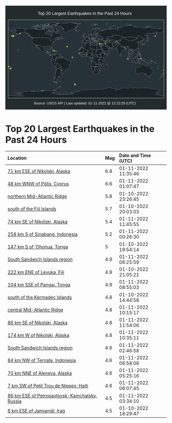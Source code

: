 ![Map](./map.png)

# Top 20 Largest Earthquakes in the Past 24 Hours

| Location | Mag | Date and Time (UTC) |
|:---|:---|:---|
| [71 km ESE of Nikolski, Alaska](https://earthquake.usgs.gov/earthquakes/eventpage/us7000gavu) | 6.8 | 01-11-2022 11:35:46 |
| [48 km WNW of Pólis, Cyprus](https://earthquake.usgs.gov/earthquakes/eventpage/us7000gaqu) | 6.6 | 01-11-2022 01:07:47 |
| [northern Mid-Atlantic Ridge](https://earthquake.usgs.gov/earthquakes/eventpage/us7000gaq7) | 5.8 | 01-10-2022 23:26:45 |
| [south of the Fiji Islands](https://earthquake.usgs.gov/earthquakes/eventpage/us7000gani) | 5.7 | 01-10-2022 20:03:03 |
| [74 km SE of Nikolski, Alaska](https://earthquake.usgs.gov/earthquakes/eventpage/us7000gavx) | 5.4 | 01-11-2022 11:45:55 |
| [258 km S of Sinabang, Indonesia](https://earthquake.usgs.gov/earthquakes/eventpage/us7000gaqk) | 5.2 | 01-11-2022 00:26:30 |
| [147 km S of ‘Ohonua, Tonga](https://earthquake.usgs.gov/earthquakes/eventpage/us7000gank) | 5 | 01-10-2022 19:54:14 |
| [South Sandwich Islands region](https://earthquake.usgs.gov/earthquakes/eventpage/us7000gaty) | 4.9 | 01-11-2022 06:25:59 |
| [222 km ENE of Levuka, Fiji](https://earthquake.usgs.gov/earthquakes/eventpage/us7000gany) | 4.9 | 01-10-2022 21:05:21 |
| [104 km SSE of Pangai, Tonga](https://earthquake.usgs.gov/earthquakes/eventpage/us7000gauu) | 4.9 | 01-11-2022 08:55:03 |
| [south of the Kermadec Islands](https://earthquake.usgs.gov/earthquakes/eventpage/us7000gaju) | 4.8 | 01-10-2022 14:44:58 |
| [central Mid-Atlantic Ridge](https://earthquake.usgs.gov/earthquakes/eventpage/us7000gavc) | 4.8 | 01-11-2022 10:15:17 |
| [86 km SE of Nikolski, Alaska](https://earthquake.usgs.gov/earthquakes/eventpage/us7000gaw0) | 4.8 | 01-11-2022 11:54:06 |
| [174 km W of Nikolski, Alaska](https://earthquake.usgs.gov/earthquakes/eventpage/us7000gava) | 4.8 | 01-11-2022 10:35:11 |
| [South Sandwich Islands region](https://earthquake.usgs.gov/earthquakes/eventpage/us7000garh) | 4.6 | 01-11-2022 02:46:58 |
| [84 km NW of Ternate, Indonesia](https://earthquake.usgs.gov/earthquakes/eventpage/us7000gau7) | 4.6 | 01-11-2022 06:58:08 |
| [70 km NNE of Aleneva, Alaska](https://earthquake.usgs.gov/earthquakes/eventpage/ak022ia1dkp) | 4.6 | 01-11-2022 05:25:16 |
| [7 km SW of Petit Trou de Nippes, Haiti](https://earthquake.usgs.gov/earthquakes/eventpage/us7000gatl) | 4.6 | 01-11-2022 06:07:45 |
| [86 km ESE of Petropavlovsk-Kamchatsky, Russia](https://earthquake.usgs.gov/earthquakes/eventpage/us7000garz) | 4.5 | 01-11-2022 03:34:10 |
| [6 km ESE of Jamjamāl, Iraq](https://earthquake.usgs.gov/earthquakes/eventpage/us7000gamy) | 4.5 | 01-10-2022 18:29:47 |

